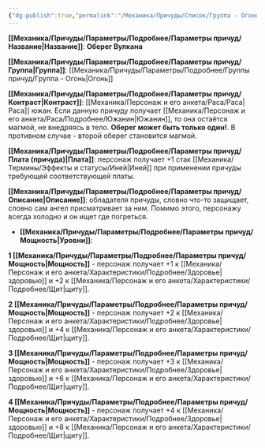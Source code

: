 ```yaml
---
{"dg-publish":true,"permalink":"/Механика/Причуды/Список/Группа - Огонь/Оберег Вулкана/","noteIcon":"","created":"2025-09-11T18:52:05.301+03:00","updated":"2025-09-11T14:07:32.708+03:00"}
---
```




**[[Механика/Причуды/Параметры/Подробнее/Параметры причуд/Название\|Название]]**: **Оберег Вулкана**

**[[Механика/Причуды/Параметры/Подробнее/Параметры причуд/Группа\|Группа]]**: [[Механика/Причуды/Параметры/Подробнее/Группы причуд/Группа - Огонь\|Огонь]] 

**[[Механика/Причуды/Параметры/Подробнее/Параметры причуд/Контраст\|Контраст]]**: [[Механика/Персонаж и его анкета/Раса/Раса\|Раса]] южан. Если данную причуду получает [[Механика/Персонаж и его анкета/Раса/Подробнее/Южанин\|Южанин]], то она остаётся магмой, не внедряясь в тело. **Оберег может быть только один!**. В противном случае - второй оберег становится магмой. 

**[[Механика/Причуды/Параметры/Подробнее/Параметры причуд/Плата (причуда)\|Плата]]**: персонаж получает +1 стак [[Механика/Термины/Эффекты и статусы/Иней\|Иней]] при применении причуды требующей соответствующей платы. 

**[[Механика/Причуды/Параметры/Подробнее/Параметры причуд/Описание\|Описание]]**: обладателя причуды, словно что-то защищает, словно сам ангел присматривает за ним. Помимо этого, персонажу всегда холодно и он ищет где погреться. 


- **[[Механика/Причуды/Параметры/Подробнее/Параметры причуд/Мощность\|Уровни]]**:

**1 [[Механика/Причуды/Параметры/Подробнее/Параметры причуд/Мощность\|Мощность]]** - персонаж получает +1 к [[Механика/Персонаж и его анкета/Характеристики/Подробнее/Здоровье\|здоровью]] и +2 к [[Механика/Персонаж и его анкета/Характеристики/Подробнее/Щит\|щиту]]. 

**2 [[Механика/Причуды/Параметры/Подробнее/Параметры причуд/Мощность\|Мощность]]** - персонаж получает +2 к [[Механика/Персонаж и его анкета/Характеристики/Подробнее/Здоровье\|здоровью]] и +4 к [[Механика/Персонаж и его анкета/Характеристики/Подробнее/Щит\|щиту]]. 

**3 [[Механика/Причуды/Параметры/Подробнее/Параметры причуд/Мощность\|Мощность]]** - персонаж получает +3 к [[Механика/Персонаж и его анкета/Характеристики/Подробнее/Здоровье\|здоровью]] и +6 к [[Механика/Персонаж и его анкета/Характеристики/Подробнее/Щит\|щиту]]. 

**4 [[Механика/Причуды/Параметры/Подробнее/Параметры причуд/Мощность\|Мощность]]** - персонаж получает +4 к [[Механика/Персонаж и его анкета/Характеристики/Подробнее/Здоровье\|здоровью]] и +8 к [[Механика/Персонаж и его анкета/Характеристики/Подробнее/Щит\|щиту]]. 